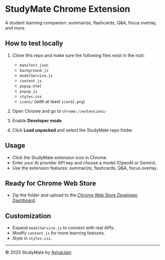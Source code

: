 # StudyMate Chrome Extension

A student learning companion: summarize, flashcards, Q&A, focus overlay, and more.

## How to test locally

1. Clone this repo and make sure the following files exist in the root:
   - `manifest.json`
   - `background.js`
   - `modalService.js`
   - `content.js`
   - `popup.html`
   - `popup.js`
   - `styles.css`
   - `icons/` (with at least `icon32.png`)

2. Open Chrome and go to `chrome://extensions/`
3. Enable **Developer mode**
4. Click **Load unpacked** and select the StudyMate repo folder

## Usage

- Click the StudyMate extension icon in Chrome.
- Enter your AI provider API key and choose a model (OpenAI or Gemini).
- Use the extension features: summarize, flashcards, Q&A, focus overlay.

## Ready for Chrome Web Store

- Zip the folder and upload to the [Chrome Web Store Developer Dashboard](https://chrome.google.com/webstore/devconsole).

## Customization

- Expand `modalService.js` to connect with real APIs.
- Modify `content.js` for more learning features.
- Style in `styles.css`.

---

© 2025 StudyMate by [AviratJain](https://github.com/AviratJain)